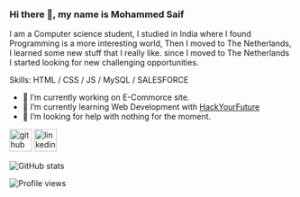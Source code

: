 ### Hi there 👋, my name is Mohammed Saif
I am a Computer science student, I studied in India where I found Programming is a more interesting world, Then I moved to The Netherlands, I learned some new stuff that I really like. since I moved to The Netherlands I started looking for new challenging opportunities.

Skills: HTML / CSS / JS / MySQL / SALESFORCE

- 🔭 I’m currently working on E-Commorce site.
- 🌱 I’m currently learning Web Development with [HackYourFuture](https://www.hackyourfuture.net/)
- 🤔 I’m looking for help with nothing for the moment.







[<img src='https://cdn.jsdelivr.net/npm/simple-icons@3.0.1/icons/github.svg' alt='github' height='40'>](https://github.com/MoSaif)  [<img src='https://cdn.jsdelivr.net/npm/simple-icons@3.0.1/icons/linkedin.svg' alt='linkedin' height='40'>](https://www.linkedin.com/in/MoSaif/)  

![GitHub stats](https://github-readme-stats.vercel.app/api?username=MoSaif&show_icons=true)  

![Profile views](https://gpvc.arturio.dev/MoSaif)  

